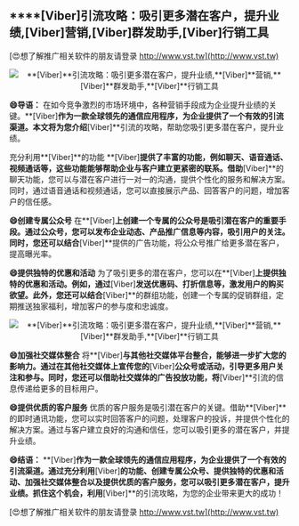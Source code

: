 ## ****[Viber]**引流攻略：吸引更多潜在客户，提升业绩,**[Viber]**营销,**[Viber]**群发助手,**[Viber]**行销工具**

[😍想了解推广相关软件的朋友请登录 http://www.vst.tw](http://www.vst.tw)

 <center><img src="https://vst.tw/MP4/tuiguang/png/3.png" alt="**[Viber]**引流攻略：吸引更多潜在客户，提升业绩,**[Viber]**营销,**[Viber]**群发助手,**[Viber]**行销工具"></center>

**😄导语：**
在如今竞争激烈的市场环境中，各种营销手段成为企业提升业绩的关键。**[Viber]**作为一款全球领先的通信应用程序，为企业提供了一个有效的引流渠道。本文将为您介绍**[Viber]**引流的攻略，帮助您吸引更多潜在客户，提升业绩。

充分利用**[Viber]**的功能
**[Viber]**提供了丰富的功能，例如聊天、语音通话、视频通话等，这些功能能够帮助企业与客户建立更紧密的联系。借助**[Viber]**的聊天功能，您可以与潜在客户进行一对一的沟通，提供个性化的服务和解决方案。同时，通过语音通话和视频通话，您可以直接展示产品、回答客户的问题，增加客户的信任感。

**😄创建专属公众号**
在**[Viber]**上创建一个专属的公众号是吸引潜在客户的重要手段。通过公众号，您可以发布企业动态、产品推广信息等内容，吸引用户的关注。同时，您还可以结合**[Viber]**提供的广告功能，将公众号推广给更多潜在客户，提高曝光率。

**😄提供独特的优惠和活动**
为了吸引更多的潜在客户，您可以在**[Viber]**上提供独特的优惠和活动。例如，通过**[Viber]**发送优惠码、打折信息等，激发用户的购买欲望。此外，您还可以结合**[Viber]**的群组功能，创建一个专属的促销群组，定期推送独家福利，增加客户的参与度和忠诚度。

 <center><img src="https://vst.tw/MP4/tuiguang/png/2.png" alt="**[Viber]**引流攻略：吸引更多潜在客户，提升业绩,**[Viber]**营销,**[Viber]**群发助手,**[Viber]**行销工具"></center>

**😄加强社交媒体整合**
将**[Viber]**与其他社交媒体平台整合，能够进一步扩大您的影响力。通过在其他社交媒体上宣传您的**[Viber]**公众号或活动，引导更多用户关注和参与。同时，您还可以借助社交媒体的广告投放功能，将**[Viber]**引流的信息传递给更多的目标用户。

**😄提供优质的客户服务**
优质的客户服务是吸引潜在客户的关键。借助**[Viber]**的即时通讯功能，您可以实时回答客户的问题，处理客户的投诉，并提供个性化的解决方案。通过与客户建立良好的沟通和信任，您可以吸引更多的潜在客户，并提升业绩。

**😄结语：**
**[Viber]**作为一款全球领先的通信应用程序，为企业提供了一个有效的引流渠道。通过充分利用**[Viber]**的功能、创建专属公众号、提供独特的优惠和活动、加强社交媒体整合以及提供优质的客户服务，您可以吸引更多潜在客户，提升业绩。抓住这个机会，利用**[Viber]**的引流攻略，为您的企业带来更大的成功！

[😍想了解推广相关软件的朋友请登录 http://www.vst.tw](http://www.vst.tw)



